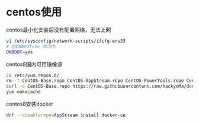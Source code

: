 # centos使用

centos最小化安装后没有配置网络，无法上网
``` bash
vi /etc/sysconfig/network-scripts/ifcfg-ens33
# 将ONBOOT=no 修改为 
ONBOOT=yes
```

centos8国内可用镜像源

``` bash
cd /etc/yum.repos.d/
rm -f CentOS-Base.repo CentOS-AppStream.repo CentOS-PowerTools.repo CentOS-centosplus.repo CentOS-Extras.repo
curl -o CentOS-Base.repo https://raw.githubusercontent.com/hackyoMa/docker-centos/8/CentOS-Base.repo
yum makecache
```
centos8安装docker

``` bash
dnf --disablerepo=AppStream install docker-ce
```